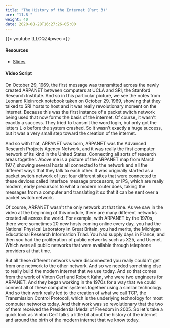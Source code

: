 ```yaml
---
title: "The History of the Internet (Part 3)"
pre: "11.8 "
weight: 40
date: 2020-08-28T16:27:26-05:00
---
```


{{< youtube tLLCQZ4pweo >}}


#### Resources
* [Slides](slides/10-History_of_the_Internet.pdf)

#### Video Script

On October 29, 1969, the first message was transmitted across the newly created ARPANET between computers at UCLA and SRI, the Stanford Research Institute. And so in this particular picture, we see the notes from Leonard Kleinrock notebook taken on October 29, 1969, showing that they talked to SRI hosts to host and it was really revolutionary moment on the internet. Because this was the first instance of a packet switch network being used that now forms the basis of the internet. Of course, it wasn't exactly a success. They tried to transmit the word login, but only got the letters L o before the system crashed. So it wasn't exactly a huge success, but it was a very small step toward the creation of the internet. 

And so with that, ARPANET was born, ARPANET was the Advanced Research Projects Agency Network, and it was really the first computer network of its kind in the United States. Connecting all sorts of research areas together. Above me is a picture of the ARPANET map from March 1977, showing several hosts all connected to the network and all the different ways that they talk to each other. It was originally started as a packet switch network of just four different sites that were connected to these devices called interface message processors, or IPS, which are really modern, early precursors to what a modern router does, taking the messages from a computer and translating it so that it can be sent over a packet switch network. 

Of course, ARPANET wasn't the only network at that time. As we saw in the video at the beginning of this module, there are many different networks created all across the world. For example, with ARPANET by the 1970s, there were sometimes 20 new hosts coming online every day, you had the National Physical Laboratory in Great Britain, you had merits, the Michigan Educational Research Information Triad. You had supply days in France, and then you had the proliferation of public networks such as X25, and Usenet. Which were all public networks that were available through telephone providers at that time. 

But all these different networks were disconnected you really couldn't get from one network to the other network. And so we needed something else to really build the modern internet that we use today. And so that comes from the work of Vinton Cerf and Robert Kahn, who were two engineers for ARPANET. And they began working in the 1970s for a way that we could connect all of these computer systems together using a similar technology. And so their work really led to the creation of what we call TCP, the Transmission Control Protocol, which is the underlying technology for most computer networks today. And their work was so revolutionary that the two of them received the Presidential Medal of Freedom in 2005. So let's take a quick look as Vinton Cerf talks a little bit about the history of the internet and around the birth of the modern internet that we know today.